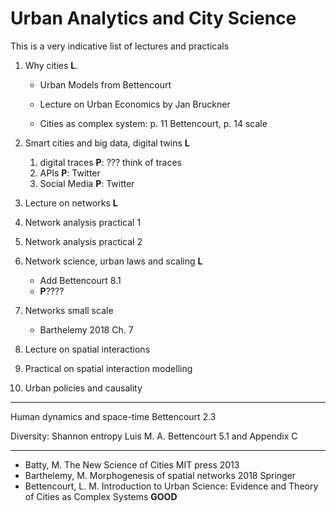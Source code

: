 # Urban Analytics and City Science

This is a very indicative list of lectures and practicals

1. Why cities **L**. 

   - Urban Models from Bettencourt

   - Lecture on Urban Economics by Jan Bruckner
   - Cities as complex system: p. 11 Bettencourt, p. 14 scale

2. Smart cities and big data, digital twins **L**

   1. digital traces **P**: ??? think of traces
   2. APIs **P**: Twitter
   3. Social Media **P**: Twitter

3. Lecture on networks **L**

4. Network analysis practical 1

5. Network analysis practical 2

6. Network science, urban laws and scaling **L**

   - Add Bettencourt 8.1
   - **P**????

7. Networks small scale

   - Barthelemy 2018 Ch. 7

8. Lecture on spatial interactions

9. Practical on spatial interaction modelling 

10. Urban policies and causality

---

Human dynamics and space-time Bettencourt 2.3

Diversity: Shannon entropy Luis M. A. Bettencourt 5.1 and Appendix C

---

- Batty, M. The New Science of Cities MIT press 2013 
- Barthelemy, M. Morphogenesis of spatial networks 2018 Springer 
- Bettencourt, L. M. Introduction to Urban Science: Evidence and Theory of Cities as Complex Systems **GOOD**